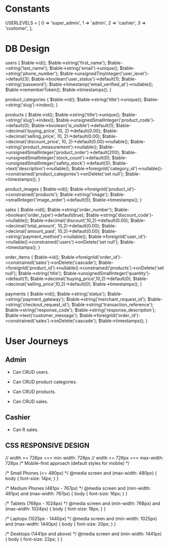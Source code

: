 # Constants
USERLEVELS = [
    0 => 'super_admin',
    1 => 'admin',
    2 => 'cashier',
    3 => 'customer',
];



# DB Design
users {
    $table->id();
    $table->string('first_name');
    $table->string('last_name');
    $table->string('email')->unique();
    $table->string('phone_number');
    $table->unsignedTinyInteger('user_level')->default(3);
    $table->boolean('user_status')->default(1);
    $table->string('password');
    $table->timestamp('email_verified_at')->nullable();
    $table->rememberToken();
    $table->timestamps();
}

product_categories {
    $table->id();
    $table->string('title')->unique();
    $table->string('slug')->index();
}

products {
    $table->id();
    $table->string('title')->unique();
    $table->string('slug')->index();
    $table->unsignedSmallInteger('product_code')->default(0);
    $table->boolean('is_visible')->default(1);
    $table->decimal('buying_price', 10, 2)->default(0.00);
    $table->decimal('selling_price', 10, 2)->default(0.00);
    $table->decimal('discount_price', 10, 2)->default(0.00)->nullable();
    $table->string('product_measurement')->nullable();
    $table->unsignedSmallInteger('product_order')->default(200);
    $table->unsignedSmallInteger('stock_count')->default(0);
    $table->unsignedSmallInteger('safety_stock')->default(0);
    $table->text('description')->nullable();
    $table->foreignId('category_id')->nullable()->constrained('product_categories')->onDelete('set null');
    $table->timestamps();
}

product_images {
    $table->id();
    $table->foreignId('product_id')->constrained('products');
    $table->string('image');
    $table->smallInteger('image_order')->default(5);
    $table->timestamps();
}

sales {
    $table->id();
    $table->string('order_number');
    $table->boolean('order_type')->default(true);
    $table->string('discount_code')->nullable();
    $table->decimal('discount',10,2)->default(0.00);
    $table->decimal('total_amount', 10,2)->default(0.00);
    $table->decimal('amount_paid', 10,2)->default(0.00);
    $table->string('payment_method')->nullable();
    $table->foreignId('user_id')->nullable()->constrained('users')->onDelete('set null');
    $table->timestamps();
}

order_items {
    $table->id();
    $table->foreignId('order_id')->constrained('sales')->onDelete('cascade');
    $table->foreignId('product_id')->nullable()->constrained('products')->onDelete('set null');
    $table->string('title');
    $table->unsignedSmallInteger('quantity')->default(1);
    $table->decimal('buying_price',10,2)->default(0);
    $table->decimal('selling_price',10,2)->default(0);
    $table->timestamps();
}

payments {
    $table->id();
    $table->string('status');
    $table->string('payment_gateway');
    $table->string('merchant_request_id');
    $table->string('checkout_request_id');
    $table->string('transaction_reference');
    $table->string('response_code');
    $table->string('response_description');
    $table->text('customer_message');
    $table->foreignId('order_id')->constrained('sales')->onDelete('cascade');
    $table->timestamps();
}



# User Journeys
## Admin
- Can CRUD users.

- Can CRUD product categories.
- Can CRUD products.

- Can CRUD sales.

## Cashier
- Can R sales.



## CSS RESPONSIVE DESIGN
// width >= 726px === min-width: 726px
// width <= 726px === max-width: 726px
/* Mobile-first approach (default styles for mobile) */

/* Small Phones (<= 480px) */
@media screen and (max-width: 480px) {
    body {
        font-size: 14px;
    }
}

/* Medium Phones (481px - 767px) */
@media screen and (min-width: 481px) and (max-width: 767px) {
    body {
        font-size: 16px;
    }
}

/* Tablets (768px - 1024px) */
@media screen and (min-width: 768px) and (max-width: 1024px) {
    body {
        font-size: 18px;
    }
}

/* Laptops (1025px - 1440px) */
@media screen and (min-width: 1025px) and (max-width: 1440px) {
    body {
        font-size: 20px;
    }
}

/* Desktops (1441px and above) */
@media screen and (min-width: 1441px) {
    body {
        font-size: 22px;
    }
}
